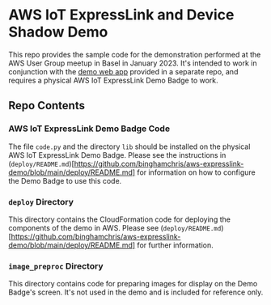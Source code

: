# AWS IoT ExpressLink and Device Shadow Demo
This repo provides the sample code for the demonstration performed at the AWS User Group meetup in Basel in January 2023. It's intended to work in conjunction with the [demo web app](https://github.com/binghamchris/aws-expresslink-demo-webapp) provided in a separate repo, and requires a physical AWS IoT ExpressLink Demo Badge to work.

## Repo Contents
### AWS IoT ExpressLink Demo Badge Code
The file `code.py` and the directory `lib` should be installed on the physical AWS IoT ExpressLink Demo Badge.
Please see the instructions in (`deploy/README.md`)[https://github.com/binghamchris/aws-expresslink-demo/blob/main/deploy/README.md] for information on how to configure the Demo Badge to use this code.

### `deploy` Directory
This directory contains the CloudFormation code for deploying the components of the demo in AWS. Please see (`deploy/README.md`)[https://github.com/binghamchris/aws-expresslink-demo/blob/main/deploy/README.md] for further information.

### `image_preproc` Directory
This directory contains code for preparing images for display on the Demo Badge's screen. It's not used in the demo and is included for reference only.